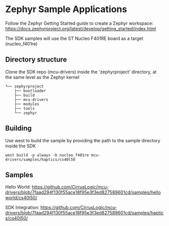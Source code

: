# Zephyr Sample Applications

Follow the Zephyr Getting Started guide to create a Zephyr workspace: https://docs.zephyrproject.org/latest/develop/getting_started/index.html

The SDK samples will use the ST Nucleo F401RE board as a target (nucleo_f401re)

## Directory structure

Clone the SDK repo (mcu-drivers) inside the 'zephyrproject' directory, at the same level as the Zephyr kernel
```
└── zephyrproject
    ├── bootloader
    ├── build
    ├── mcu-drivers
    ├── modules
    ├── tools
    └── zephyr
```

## Building

Use west to build the sample by providing the path to the sample directory inside the SDK
```
west build -p always -b nucleo_f401re mcu-drivers/samples/haptics/cs40l50
```

## Samples

Hello World:
https://github.com/CirrusLogic/mcu-drivers/blob/7faad294f130f55ace18f95e3f3ed827589601cd/samples/helloworld/cs40l50/


SDK Integration:
https://github.com/CirrusLogic/mcu-drivers/blob/7faad294f130f55ace18f95e3f3ed827589601cd/samples/haptics/cs40l50/
